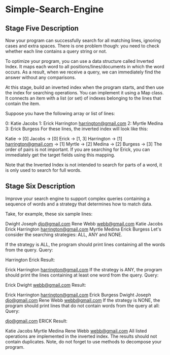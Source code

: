 # Simple-Search-Engine

## Stage Five Description

Now your program can successfully search for all matching lines, ignoring cases and extra spaces. There is one problem though: you need to check whether each line contains a query string or not.

To optimize your program, you can use a data structure called Inverted Index. It maps each word to all positions/lines/documents in which the word occurs. As a result, when we receive a query, we can immediately find the answer without any comparisons.

At this stage, build an inverted index when the program starts, and then use the index for searching operations. You can implement it using a Map class. It connects an item with a list (or set) of indexes belonging to the lines that contain the item.

Suppose you have the following array or list of lines:

0: Katie Jacobs
1: Erick Harrington harrington@gmail.com
2: Myrtle Medina
3: Erick Burgess
For these lines, the inverted index will look like this:

Katie -> [0]
Jacobs -> [0]
Erick -> [1, 3]
Harrington -> [1]
harrington@gmail.com -> [1]
Myrtle -> [2]
Medina -> [2]
Burgess -> [3]
The order of pairs is not important. If you are searching for Erick, you can immediately get the target fields using this mapping.

Note that the Inverted Index is not intended to search for parts of a word, it is only used to search for full words.

## Stage Six Description

Improve your search engine to support complex queries containing a sequence of words and a strategy that determines how to match data.

Take, for example, these six sample lines:

Dwight Joseph djo@gmail.com
Rene Webb webb@gmail.com
Katie Jacobs
Erick Harrington harrington@gmail.com
Myrtle Medina
Erick Burgess
Let's consider the searching strategies: ALL, ANY and NONE.

If the strategy is ALL, the program should print lines containing all the words from the query.
Query:

Harrington Erick
Result:

Erick Harrington harrington@gmail.com
If the strategy is ANY, the program should print the lines containing at least one word from the query.
Query:

Erick Dwight webb@gmail.com
Result:

Erick Harrington harrington@gmail.com
Erick Burgess
Dwight Joseph djo@gmail.com
Rene Webb webb@gmail.com
If the strategy is NONE, the program should print lines that do not contain words from the query at all:
Query:

djo@gmail.com ERICK
Result:

Katie Jacobs
Myrtle Medina
Rene Webb webb@gmail.com
All listed operations are implemented in the inverted index. The results should not contain duplicates.
Note, do not forget to use methods to decompose your program.
